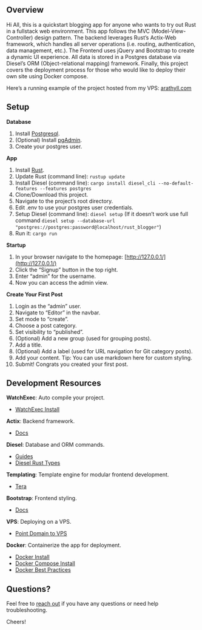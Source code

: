 ## Overview

  Hi All, this is a quickstart blogging app for anyone who wants to try out Rust in a fullstack web environment. This app follows the MVC (Model-View-Controller) design pattern. The backend leverages Rust’s Actix-Web framework, which handles all server operations (i.e. routing, authentication, data management, etc.). The Frontend uses jQuery and Bootstrap to create a dynamic UI experience. All data is stored in a Postgres database via Diesel’s ORM (Object-relational mapping) framework. Finally, this project covers the deployment process for those who would like to deploy their own site using Docker compose.

 Here’s a running example of the project hosted from my VPS: [arathyll.com](https://arathyll.com/)


## Setup

**Database**
1. Install [Postgresql](https://www.postgresql.org/download/).
2. (Optional) Install [pgAdmin](https://www.pgadmin.org/download/).
3. Create your postgres user.

**App**
1. Install [Rust](https://www.rust-lang.org/tools/install).
2. Update Rust (command line):  `rustup update`
3. Install Diesel (command line): `cargo install diesel_cli --no-default-features --features postgres`
4. Clone/Download this project.
5. Navigate to the project’s root directory.
6. Edit .env to use your postgres user credentials.
7. Setup Diesel (command line): `diesel setup` (If it doesn’t work use full command `diesel setup --database-url "postgres://postgres:password@localhost/rust_blogger"`)
8. Run it: `cargo run` 

**Startup**
1. In your browser navigate to the homepage:  [http://127.0.0.1/](http://127.0.0.1/)
2. Click the “Signup” button in the top right.
3. Enter “admin” for the username.
4. Now you can access the admin view.

**Create Your First Post**
1. Login as the “admin” user.
2. Navigate to “Editor” in the navbar.
3. Set mode to “create”.
4. Choose a post category.
5. Set visibility to “published”.
6. (Optional) Add a new group (used for grouping posts).
7. Add a title.
8. (Optional) Add a label (used for URL navigation for Git category posts).
9. Add your content. Tip: You can use markdown here for custom styling.
10. Submit! Congrats you created your first post.


## Development Resources

**WatchExec**: Auto compile your project.
* [WatchExec Install](https://github.com/watchexec/watchexec)

**Actix**: Backend framework.
* [Docs](https://actix.rs/docs/)

**Diesel**: Database and ORM commands.
* [Guides](https://diesel.rs/guides/)
* [Diesel Rust Types](https://gist.github.com/steveh/7c7145409a5eed6b698ee8b609b6d1fc)

**Templating**: Template engine for modular frontend development.
* [Tera](https://tera.netlify.app/docs/)

**Bootstrap**: Frontend styling.
* [Docs](https://getbootstrap.com/docs/5.0/getting-started/introduction/)

**VPS**: Deploying on a VPS.
* [Point Domain to VPS](https://www.hostinger.com/tutorials/dns/how-to-point-domain-to-vps)

**Docker**: Containerize the app for deployment.
* [Docker Install](https://docs.docker.com/get-docker/)
* [Docker Compose Install](https://docs.docker.com/compose/install/)
* [Docker Best Practices](https://docs.docker.com/develop/develop-images/dockerfile_best-practices/)


## Questions?

Feel free to [reach out](mailto:gredder@outlook.com) if you have any questions or need help troubleshooting.

Cheers!
